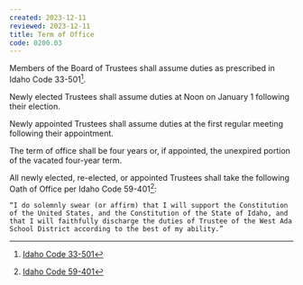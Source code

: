 ```yaml
---
created: 2023-12-11
reviewed: 2023-12-11
title: Term of Office
code: 0200.03
---
```


Members of the Board of Trustees shall assume duties as prescribed in Idaho Code 33-501[^ic-33-501].

Newly elected Trustees shall assume duties at Noon on January 1 following their election.

Newly appointed Trustees shall assume duties at the first regular meeting following their appointment.

The term of office shall be four years or, if appointed, the unexpired portion of the vacated four-year term.

All newly elected, re-elected, or appointed Trustees shall take the following Oath of Office per Idaho Code 59-401[^ic-59-401]:

    “I do solemnly swear (or affirm) that I will support the Constitution of the United States, and the Constitution of the State of Idaho, and that I will faithfully discharge the duties of Trustee of the West Ada School District according to the best of my ability.”

[^ic-33-501]: [Idaho Code 33-501](https://legislature.idaho.gov/statutesrules/idstat/title33/t33ch5/sect33-501)
[^ic-59-401]: [Idaho Code 59-401](https://legislature.idaho.gov/statutesrules/idstat/title59/t59ch4/sect59-401)